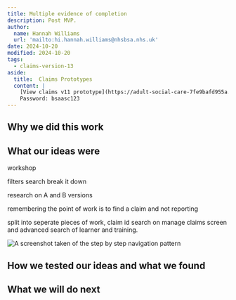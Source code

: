 ```yaml
---
title: Multiple evidence of completion
description: Post MVP. 
author:
  name: Hannah Williams
  url: 'mailto:hi.hannah.williams@nhsbsa.nhs.uk'
date: 2024-10-20
modified: 2024-10-20
tags:
  - claims-version-13
aside:
  title:  Claims Prototypes
  content: |
    [View claims v11 prototype](https://adult-social-care-7fe9bafd955a.herokuapp.com/claims/prototypes/design/v13/) 
    Password: bsaasc123
---
```


## Why we did this work

## What our ideas were


workshop

filters
search
break it down

research on A and B versions

remembering the point of work is to find a claim and not reporting

split into seperate pieces of work, claim id search on manage claims screen and advanced search of learner and training.

![A screenshot taken of the step by step navigation pattern](step-by-step.png "step by step navigation pattern")

## How we tested our ideas and what we found


## What we will do next

